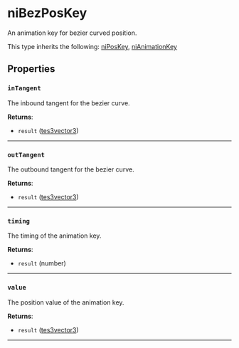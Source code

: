<!---
	This file is autogenerated. Do not edit this file manually. Your changes will be ignored.
	More information: https://github.com/MWSE/MWSE/tree/master/docs
-->

# niBezPosKey
<div class="search_terms" style="display: none">nibezposkey, bezposkey</div>

An animation key for bezier curved position.

This type inherits the following: [niPosKey](../../types/niPosKey), [niAnimationKey](../../types/niAnimationKey)
## Properties

### `inTangent`
<div class="search_terms" style="display: none">intangent</div>

The inbound tangent for the bezier curve.

**Returns**:

* `result` ([tes3vector3](../../types/tes3vector3))

***

### `outTangent`
<div class="search_terms" style="display: none">outtangent</div>

The outbound tangent for the bezier curve.

**Returns**:

* `result` ([tes3vector3](../../types/tes3vector3))

***

### `timing`
<div class="search_terms" style="display: none">timing</div>

The timing of the animation key.

**Returns**:

* `result` (number)

***

### `value`
<div class="search_terms" style="display: none">value</div>

The position value of the animation key.

**Returns**:

* `result` ([tes3vector3](../../types/tes3vector3))

***

